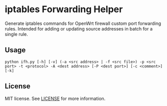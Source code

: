 # iptables Forwarding Helper

Generate iptables commands for OpenWrt firewall custom port forwarding rules.
Intended for adding or updating source addresses in batch for a single rule.

## Usage

```
python ifh.py [-h] [-v] (-a <src address> | -f <src file>) -p <src port> -t <protocol> -A <dest address> [-P <dest port>] [-c <comment>] [-k]
```

## License

MIT license. See [LICENSE][license] for more information.

[license]: https://github.com/alexitx/iptables-forwarding-helper/blob/master/LICENSE
